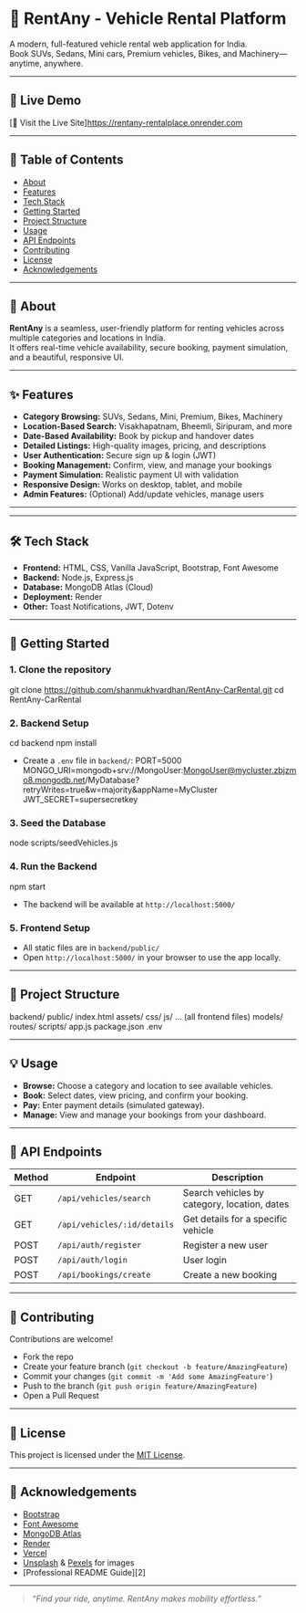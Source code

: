 # 🚗 RentAny - Vehicle Rental Platform

A modern, full-featured vehicle rental web application for India.  
Book SUVs, Sedans, Mini cars, Premium vehicles, Bikes, and Machinery—anytime, anywhere.

---

## 🌟 Live Demo

[🔗 Visit the Live Site]https://rentany-rentalplace.onrender.com

---

## 📖 Table of Contents

- [About](#about)
- [Features](#features)
- [Tech Stack](#tech-stack)
- [Getting Started](#getting-started)
- [Project Structure](#project-structure)
- [Usage](#usage)
- [API Endpoints](#api-endpoints)
- [Contributing](#contributing)
- [License](#license)
- [Acknowledgements](#acknowledgements)

---

## 📝 About

**RentAny** is a seamless, user-friendly platform for renting vehicles across multiple categories and locations in India.  
It offers real-time vehicle availability, secure booking, payment simulation, and a beautiful, responsive UI.

---

## ✨ Features

- **Category Browsing:** SUVs, Sedans, Mini, Premium, Bikes, Machinery
- **Location-Based Search:** Visakhapatnam, Bheemli, Siripuram, and more
- **Date-Based Availability:** Book by pickup and handover dates
- **Detailed Listings:** High-quality images, pricing, and descriptions
- **User Authentication:** Secure sign up & login (JWT)
- **Booking Management:** Confirm, view, and manage your bookings
- **Payment Simulation:** Realistic payment UI with validation
- **Responsive Design:** Works on desktop, tablet, and mobile
- **Admin Features:** (Optional) Add/update vehicles, manage users

---


---

## 🛠️ Tech Stack

- **Frontend:** HTML, CSS, Vanilla JavaScript, Bootstrap, Font Awesome
- **Backend:** Node.js, Express.js
- **Database:** MongoDB Atlas (Cloud)
- **Deployment:** Render
- **Other:** Toast Notifications, JWT, Dotenv

---

## 🚀 Getting Started

### 1. **Clone the repository**
git clone https://github.com/shanmukhvardhan/RentAny-CarRental.git
cd RentAny-CarRental


### 2. **Backend Setup**
cd backend
npm install

- Create a `.env` file in `backend/`:
PORT=5000
MONGO_URI=mongodb+srv://MongoUser:MongoUser@mycluster.zbjzmo8.mongodb.net/MyDatabase?retryWrites=true&w=majority&appName=MyCluster
JWT_SECRET=supersecretkey


### 3. **Seed the Database**
node scripts/seedVehicles.js


### 4. **Run the Backend**
npm start
- The backend will be available at `http://localhost:5000/`

### 5. **Frontend Setup**
- All static files are in `backend/public/`
- Open `http://localhost:5000/` in your browser to use the app locally.

---

## 📂 Project Structure

backend/
public/
index.html
assets/
css/
js/
... (all frontend files)
models/
routes/
scripts/
app.js
package.json
.env


---

## 💡 Usage

- **Browse:** Choose a category and location to see available vehicles.
- **Book:** Select dates, view pricing, and confirm your booking.
- **Pay:** Enter payment details (simulated gateway).
- **Manage:** View and manage your bookings from your dashboard.

---

## 🔗 API Endpoints

| Method | Endpoint                       | Description                        |
|--------|-------------------------------|------------------------------------|
| GET    | `/api/vehicles/search`        | Search vehicles by category, location, dates |
| GET    | `/api/vehicles/:id/details`   | Get details for a specific vehicle |
| POST   | `/api/auth/register`          | Register a new user                |
| POST   | `/api/auth/login`             | User login                         |
| POST   | `/api/bookings/create`        | Create a new booking               |

---

## 🤝 Contributing

Contributions are welcome!  
- Fork the repo
- Create your feature branch (`git checkout -b feature/AmazingFeature`)
- Commit your changes (`git commit -m 'Add some AmazingFeature'`)
- Push to the branch (`git push origin feature/AmazingFeature`)
- Open a Pull Request

---

## 📄 License

This project is licensed under the [MIT License](LICENSE).

---

## 🙏 Acknowledgements

- [Bootstrap](https://getbootstrap.com/)
- [Font Awesome](https://fontawesome.com/)
- [MongoDB Atlas](https://www.mongodb.com/cloud/atlas)
- [Render](https://render.com/)
- [Vercel](https://vercel.com/)
- [Unsplash](https://unsplash.com/) & [Pexels](https://pexels.com/) for images
- [Professional README Guide][2]

---

> _“Find your ride, anytime. RentAny makes mobility effortless.”_

